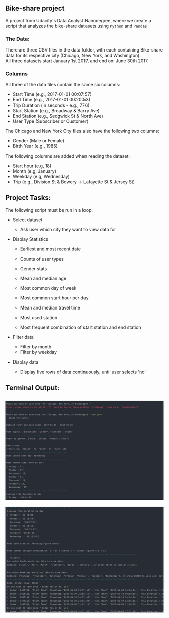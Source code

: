 ## Bike-share project

A project from Udacity's Data Analyst Nanodegree, where we create a script that analyzes
the bike-share datasets using `Python` and `Pandas`

### The Data:
There are three CSV files in the data folder, with each containing
Bike-share data for its respective city (Chicago, New York, and Washington).\
All three datasets start January 1st 2017, and end on: June 30th 2017.

### Columns
All three of the data files contain the same six columns:

* Start Time (e.g., 2017-01-01 00:07:57)
* End Time (e.g., 2017-01-01 00:20:53)
* Trip Duration (in seconds - e.g., 776)
* Start Station (e.g., Broadway & Barry Ave)
* End Station (e.g., Sedgwick St & North Ave)
* User Type (Subscriber or Customer)

The Chicago and New York City files also have the following two columns:

* Gender (Male or Female)
* Birth Year (e.g., 1985)

The following columns are added when reading the dataset:

* Start hour (e.g, 18)
* Month (e.g, January)
* Weekday (e.g, Wednesday)
* Trip (e.g., Division St & Bowery -> Lafayette St & Jersey St)

## Project Tasks:

The following script must be run in a loop:

* Select dataset
  * Ask user which city they want to view data for
  
* Display Statistics
  * Earliest and most recent date
  * Counts of user types
  * Gender stats
  * Mean and median age

  * Most common day of week
  * Most common start hour per day
  * Mean and median travel time
  * Most used station
  * Most frequent combination of start station and end station

* Filter data
  * Filter by month
  * Filter by weekday
  
* Display data
  * Display five rows of data continuously, until user selects 'no'

## Terminal Output:

![Image](terminal_out.PNG)
---
![Image](terminal_out2.PNG)
